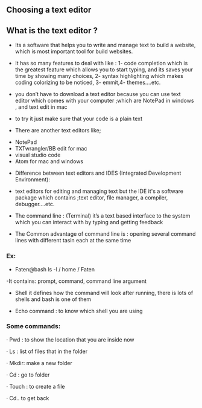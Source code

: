  
 ## Choosing a text editor 


## What is the text editor ?

  -  Its a software that helps you to write and manage text to build a website, which is most important tool for build  websites.

- It has so many features to deal with like : 1- code completion which is the greatest feature which allows you to start typing, and its saves your time by showing many choices, 2- syntax highlighting which makes coding colorizing to be noticed, 3- emmit,4- themes....etc.

- you don’t have to download a text editor because you can use text editor which comes with your computer ;which are NotePad in windows , and text edit in mac

- to try it just make sure that your code is a plain text

 

- There are another text editors like;

* NotePad
* TXTwrangler/BB edit for mac
* visual studio code
* Atom for mac and windows
 

- Difference between text editors and IDES (Integrated Development Environment):

- text editors for editing and managing text but the IDE it's a software package which contains ;text editor, file manager, a compiler, debugger....etc.

 

- The command line : (Terminal) it’s a text based interface to the system which you can interact with by typing and getting feedback

- The Common advantage of command line is : opening several command lines with different tasin each at the same time

### Ex:

- Faten@bash ls -l / home / Faten

-It contains: prompt, command, command line argument

- Shell it defines how the command will look after running, there is lots of shells and bash is one of them

- Echo command : to know which shell you are using

 

### Some commands:

·       Pwd : to show the location that you are inside now

·       Ls : list of files that in the folder

·       Mkdir: make a new folder

·       Cd : go to folder

·       Touch : to create a file

·       Cd.. to get back